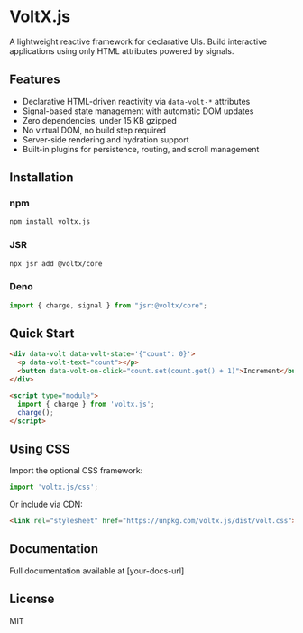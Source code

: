 # VoltX.js

A lightweight reactive framework for declarative UIs. Build interactive applications using only HTML attributes powered by signals.

## Features

- Declarative HTML-driven reactivity via `data-volt-*` attributes
- Signal-based state management with automatic DOM updates
- Zero dependencies, under 15 KB gzipped
- No virtual DOM, no build step required
- Server-side rendering and hydration support
- Built-in plugins for persistence, routing, and scroll management

## Installation

### npm

```bash
npm install voltx.js
```

### JSR

```bash
npx jsr add @voltx/core
```

### Deno

```typescript
import { charge, signal } from "jsr:@voltx/core";
```

## Quick Start

```html
<div data-volt data-volt-state='{"count": 0}'>
  <p data-volt-text="count"></p>
  <button data-volt-on-click="count.set(count.get() + 1)">Increment</button>
</div>

<script type="module">
  import { charge } from 'voltx.js';
  charge();
</script>
```

## Using CSS

Import the optional CSS framework:

```typescript
import 'voltx.js/css';
```

Or include via CDN:

```html
<link rel="stylesheet" href="https://unpkg.com/voltx.js/dist/volt.css">
```

## Documentation

Full documentation available at [your-docs-url]

## License

MIT
